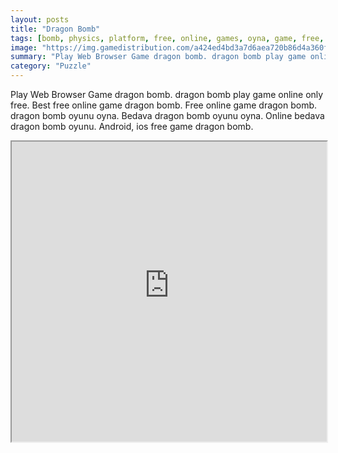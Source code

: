 ```yaml
---
layout: posts
title: "Dragon Bomb"
tags: [bomb, physics, platform, free, online, games, oyna, game, free, games, play, play, games]
image: "https://img.gamedistribution.com/a424ed4bd3a7d6aea720b86d4a360f75.jpg"
summary: "Play Web Browser Game dragon bomb. dragon bomb play game online only free. Best free online game dragon bomb. Free online game dragon bomb. dragon bomb oyunu oyna. Bedava dragon bomb oyunu oyna. Online bedava dragon bomb oyunu. Android, ios free game dragon bomb."
category: "Puzzle"
---
```


Play Web Browser Game dragon bomb. dragon bomb play game online only free. Best free online game dragon bomb. Free online game dragon bomb. dragon bomb oyunu oyna. Bedava dragon bomb oyunu oyna. Online bedava dragon bomb oyunu. Android, ios free game dragon bomb.

<iframe width="100%" height="480px;" src="https://flash.gamedistribution.com?game=a424ed4bd3a7d6aea720b86d4a360f75"></iframe>